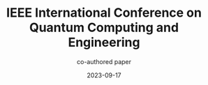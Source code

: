 ---
author:
categories:
- conference
date: 2023-09-17
date_end: "2023-09-17"
draft: false
event: IEEE International Conference on Quantum Computing and Engineering
event_url: https://qce.quantum.ieee.org/2023/
excerpt: co-authored paper presented at IEEE Quantum Week
featured: true
layout: single
links:
location: Bellevue, Washington
show_post_time: false
subtitle: co-authored paper 
title: IEEE International Conference on Quantum Computing and Engineering
---